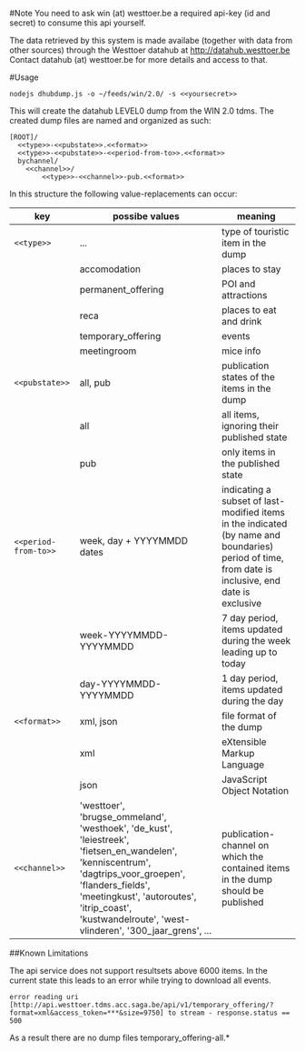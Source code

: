 #Note
You need to ask win (at) westtoer.be a required api-key (id and secret) to consume this api yourself.

The data retrieved by this system is made availabe (together with data from other sources) through the Westtoer datahub at http://datahub.westtoer.be
Contact datahub (at) westtoer.be for more details and access to that.

#Usage
```
nodejs dhubdump.js -o ~/feeds/win/2.0/ -s <<yoursecret>>
```
This will create the datahub LEVEL0 dump from the WIN 2.0 tdms.
The created dump files are named and organized as such:

```
[ROOT]/
  <<type>>-<<pubstate>>.<<format>>
  <<type>>-<<pubstate>>-<<period-from-to>>.<<format>>
  bychannel/
    <<channel>>/
        <<type>>-<<channel>>-pub.<<format>>
```

In this structure the following value-replacements can occur:


key             | possibe values     | meaning
----------------|--------------------|--------
 ```<<type>>```         |...| type of touristic item in the dump
    | accomodation       |   places to stay
    | permanent_offering |   POI and attractions
    | reca               |   places to eat and drink
    | temporary_offering |   events 
    | meetingroom        |   mice info
 ```<<pubstate>>```     |all, pub| publication states of the items in the dump
    | all                |   all items, ignoring their published state
    | pub                |   only items in the published state
 ```<<period-from-to>>```|week, day + YYYYMMDD dates| indicating a subset of last-modified items in the indicated (by name and boundaries) period of time, from date is inclusive, end date is exclusive
    | week-YYYYMMDD-YYYYMMDD |   7 day period, items updated during the week leading up to today
    | day-YYYYMMDD-YYYYMMDD  |   1 day period, items updated during the day
 ```<<format>>```       |xml,  json| file format of the dump
    | xml                |   eXtensible Markup Language
    | json               |   JavaScript Object Notation
 ```<<channel>>```      | 'westtoer', 'brugse_ommeland', 'westhoek', 'de_kust', 'leiestreek', 'fietsen_en_wandelen', 'kenniscentrum', 'dagtrips_voor_groepen', 'flanders_fields', 'meetingkust', 'autoroutes', 'itrip_coast', 'kustwandelroute', 'west-vlinderen', '300_jaar_grens', ...| publication-channel on which the contained items in the dump should be published
 
 ##Known Limitations
 
 The api service does not support resultsets above 6000 items.
 In the current state this leads to an error while trying to download all events.
 
```
error reading uri [http://api.westtoer.tdms.acc.saga.be/api/v1/temporary_offering/?format=xml&access_token=***&size=9750] to stream - response.status == 500
```

As a result there are no dump files temporary_offering-all.*